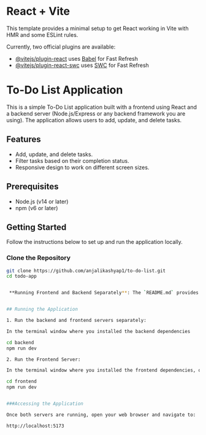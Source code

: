 # React + Vite

This template provides a minimal setup to get React working in Vite with HMR and some ESLint rules.

Currently, two official plugins are available:

- [@vitejs/plugin-react](https://github.com/vitejs/vite-plugin-react/blob/main/packages/plugin-react/README.md) uses [Babel](https://babeljs.io/) for Fast Refresh
- [@vitejs/plugin-react-swc](https://github.com/vitejs/vite-plugin-react-swc) uses [SWC](https://swc.rs/) for Fast Refresh

# To-Do List Application

This is a simple To-Do List application built with a frontend using React and a backend server (Node.js/Express or any backend framework you are using). The application allows users to add, update, and delete tasks.

## Features

- Add, update, and delete tasks.
- Filter tasks based on their completion status.
- Responsive design to work on different screen sizes.

## Prerequisites

- Node.js (v14 or later)
- npm (v6 or later)

## Getting Started

Follow the instructions below to set up and run the application locally.

### Clone the Repository

```bash
git clone https://github.com/anjalikashyap1/to-do-list.git
cd todo-app


 **Running Frontend and Backend Separately**: The `README.md` provides instructions to run both servers separately by navigating to each folder.


## Running the Application

1. Run the backend and frontend servers separately:

In the terminal window where you installed the backend dependencies

cd backend
npm run dev

2. Run the Frontend Server:

In the terminal window where you installed the frontend dependencies, open a new terminal window or tab

cd frontend
npm run dev


###Accessing the Application

Once both servers are running, open your web browser and navigate to:

http://localhost:5173
